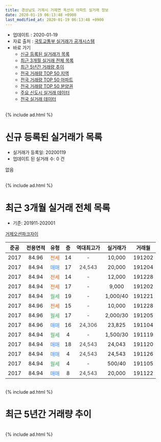 ```yaml
---
title: 경상남도 거제시 거제면 옥산리 아파트 실거래 정보
date: 2020-01-19 06:13:48 +0900
last_modified_at: 2020-01-19 06:13:48 +0900
---
```


* 업데이트 : 2020-01-19
* 자료 출처 : [국토교통부 실거래가 공개시스템](http://rt.molit.go.kr)
* 바로 가기
    * [신규 등록된 실거래가 목록](#신규-등록된-실거래가-목록)
    * [최근 3개월 실거래 전체 목록](#최근-3개월-실거래-전체-목록)
    * [최근 5년간 거래량 추이](#최근-5년간-거래량-추이)
    * [전국 거래량 TOP 50 지역](https://apt-info.github.io/apt-trade-info/최근-3개월-전국에서-가장-거래가-많이-발생한-지역)
    * [전국 거래량 TOP 50 아파트](https://apt-info.github.io/apt-trade-info/최근-3개월-전국에서-가장-거래가-많이-발생한-아파트)
    * [전국 거래량 TOP 50 분양권](https://apt-info.github.io/apt-trade-info/최근-3개월-전국에서-가장-거래가-많이-발생한-분양권)
    * [주요 신도시 실거래 데이터](https://apt-info.github.io/apt-trade-info/주요-신도시)
    * [전국 실거래 데이터](https://apt-info.github.io/apt-trade-info/전국)
<br>
{% include ad.html %}
<br>

# 신규 등록된 실거래가 목록
* 실거래가 등록일: 20200119
* 업데이트 된 실거래 수: 0 건

없음

<br>
{% include ad.html %}
<br>

# 최근 3개월 실거래 전체 목록
* 기준: 201911-202001


[거제오션파크자이](https://search.naver.com/search.naver?query=%EA%B2%BD%EC%83%81%EB%82%A8%EB%8F%84+%EA%B1%B0%EC%A0%9C%EC%8B%9C+%EA%B1%B0%EC%A0%9C%EB%A9%B4+%EC%98%A5%EC%82%B0%EB%A6%AC+%EA%B1%B0%EC%A0%9C%EC%98%A4%EC%85%98%ED%8C%8C%ED%81%AC%EC%9E%90%EC%9D%B4)

|준공|전용면적|유형|층|역대최고가|실거래가|거래월|
|:---:|:---:|:---:|:---:|:---:|:---:|:---:|
|2017|84.96|<span style="color:#ff5a00">전세</span>|14|<span style="color:#444444">-</span>|10,000|191202|
|2017|84.94|<span style="color:#4285f3">매매</span>|17|<span style="color:#444444">24,543</span>|20,000|191204|
|2017|84.94|<span style="color:#ff5a00">전세</span>|14|<span style="color:#444444">-</span>|12,000|191228|
|2017|84.94|<span style="color:#ff5a00">전세</span>|17|<span style="color:#444444">-</span>|9,000|191202|
|2017|84.94|<span style="color:#34a853">월세</span>|19|<span style="color:#444444">-</span>|1,000/40|191221|
|2017|84.96|<span style="color:#ff5a00">전세</span>|15|<span style="color:#444444">-</span>|10,000|191228|
|2017|84.96|<span style="color:#34a853">월세</span>|17|<span style="color:#444444">-</span>|2,000/30|191205|
|2017|84.96|<span style="color:#4285f3">매매</span>|16|<span style="color:#444444">24,306</span>|23,825|191104|
|2017|84.94|<span style="color:#34a853">월세</span>|4|<span style="color:#444444">-</span>|1,500/30|191119|
|2017|84.94|<span style="color:#4285f3">매매</span>|18|<span style="color:#444444">24,543</span>|24,043|191120|
|2017|84.94|<span style="color:#4285f3">매매</span>|4|<span style="color:#444444">24,543</span>|24,543|191126|
|2017|84.94|<span style="color:#34a853">월세</span>|4|<span style="color:#444444">-</span>|500/40|191105|
|2017|84.94|<span style="color:#4285f3">매매</span>|8|<span style="color:#444444">24,543</span>|20,000|191122|


<br>
{% include ad.html %}
<br>

# 최근 5년간 거래량 추이


<div style="width:100%;">
    <canvas id="deal_progress" height="200"></canvas>
</div>

<script>
new Chart(document.getElementById("deal_progress"), {
    type: 'line',
    data: {
        labels: ['201501','201502','201503','201504','201505','201506','201507','201508','201509','201510','201511','201512','201601','201602','201603','201604','201605','201606','201607','201608','201609','201610','201611','201612','201701','201702','201703','201704','201705','201706','201707','201708','201709','201710','201711','201712','201801','201802','201803','201804','201805','201806','201807','201808','201809','201810','201811','201812','201901','201902','201903','201904','201905','201906','201907','201908','201909','201910','201911','201912','202001'],
        datasets: [{
            label: '매매',
            pointRadius: 1,
            data: [0, 0, 0, 0, 0, 0, 0, 0, 0, 0, 0, 0, 0, 0, 0, 0, 0, 0, 0, 0, 0, 0, 0, 0, 0, 0, 0, 0, 0, 0, 0, 0, 0, 0, 0, 1, 3, 7, 5, 7, 5, 1, 3, 3, 3, 5, 2, 4, 4, 3, 3, 2, 3, 2, 1, 3, 2, 2, 4, 1, 0],
            borderColor: "rgba(255, 201, 14, 1)",
            backgroundColor: "rgba(255, 201, 14, 0.5)",
            fill: false,
            lineTension: 0
        },{
            label: '전월세',
            pointRadius: 1,
            data: [0, 0, 0, 0, 0, 0, 0, 0, 0, 0, 0, 0, 0, 0, 0, 0, 0, 0, 0, 0, 0, 0, 0, 0, 0, 0, 0, 0, 0, 0, 0, 2, 5, 3, 7, 9, 7, 10, 1, 5, 6, 5, 4, 3, 0, 3, 3, 0, 1, 0, 1, 5, 2, 2, 3, 2, 4, 2, 2, 6, 0],
            borderColor: "rgba(0, 141, 185, 1)",
            backgroundColor: "rgba(0, 141, 185, 0.5)",
            fill: false,
            lineTension: 0
        }
        ]
    },
    options: {
        responsive: true,
        title: {
            display: false
        },
        tooltips: {
            mode: 'index',
            intersect: false
        },
        hover: {
            mode: 'nearest',
            intersect: true
        },
        scales: {
            xAxes: [{
                display: true,
                scaleLabel: {
                    display: true,
                    labelString: '년/월'
                }
            }],
            yAxes: [{
                display: true,
                ticks: {
                    suggestedMin: 0,
                },
                scaleLabel: {
                    display: true,
                    labelString: '실거래 수'
                }
            }]
        }
    }
});

</script>


<br>
{% include ad.html %}
<br>


